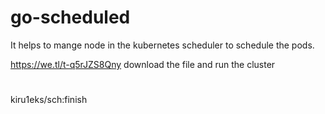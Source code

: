 # go-scheduled

It helps to mange node in the kubernetes scheduler to schedule the pods.

https://we.tl/t-q5rJZS8Qny
download the file and run the cluster 
#
kiru1eks/sch:finish
